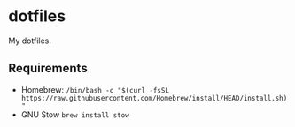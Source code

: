 # dotfiles

My dotfiles.

## Requirements

- Homebrew: `/bin/bash -c "$(curl -fsSL https://raw.githubusercontent.com/Homebrew/install/HEAD/install.sh)"`
- GNU Stow `brew install stow`
